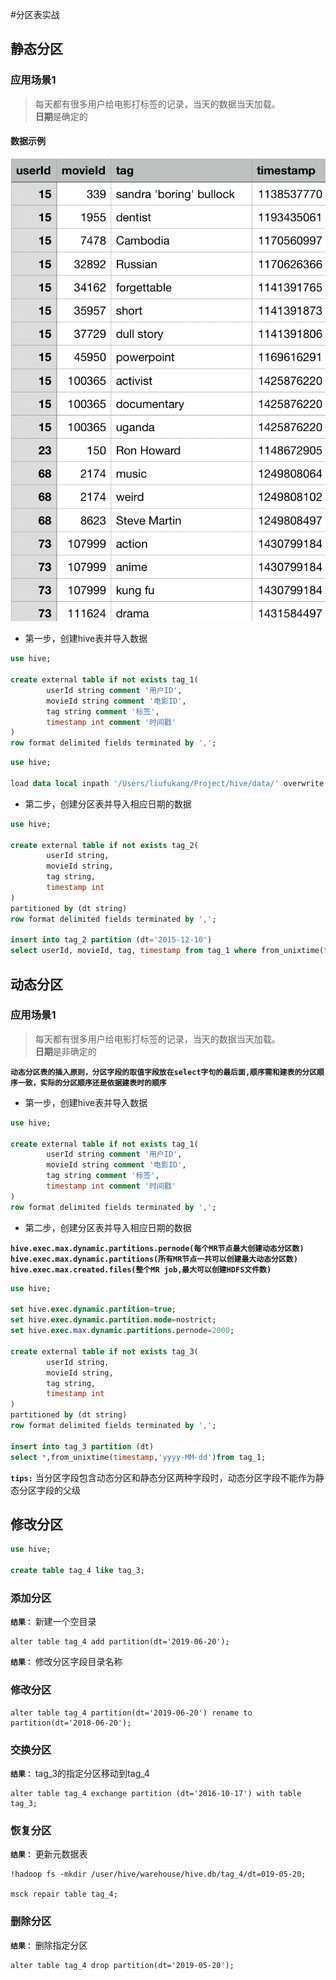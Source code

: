 #分区表实战

## 静态分区

### 应用场景1
>每天都有很多用户给电影打标签的记录，当天的数据当天加载。  
**日期**是确定的

#### 数据示例
![数据](../images/partition_data.png)

- 第一步，创建hive表并导入数据

```sql
use hive;

create external table if not exists tag_1(
        userId string comment '用户ID',
        movieId string comment '电影ID',
        tag string comment '标签',
        timestamp int comment '时间戳'
)
row format delimited fields terminated by ',';
```

```sql
use hive;

load data local inpath '/Users/liufukang/Project/hive/data/' overwrite into table tag_1;
```

- 第二步，创建分区表并导入相应日期的数据

```sql
use hive;

create external table if not exists tag_2(
        userId string,
        movieId string,
        tag string,
        timestamp int
)
partitioned by (dt string)
row format delimited fields terminated by ',';

insert into tag_2 partition (dt='2015-12-10')
select userId, movieId, tag, timestamp from tag_1 where from_unixtime(timestamp,'yyyy-MM-dd')='2015-12-10';
```

## 动态分区

### 应用场景1
>每天都有很多用户给电影打标签的记录，当天的数据当天加载。  
>**日期**是非确定的  

**`动态分区表的插入原则，分区字段的取值字段放在select字句的最后面,顺序需和建表的分区顺序一致，实际的分区顺序还是依据建表时的顺序`**

- 第一步，创建hive表并导入数据

```sql
use hive;

create external table if not exists tag_1(
        userId string comment '用户ID',
        movieId string comment '电影ID',
        tag string comment '标签',
        timestamp int comment '时间戳'
)
row format delimited fields terminated by ',';
```
- 第二步，创建分区表并导入相应日期的数据

**`hive.exec.max.dynamic.partitions.pernode(每个MR节点最大创建动态分区数)`**  
**`hive.exec.max.dynamic.partitions(所有MR节点一共可以创建最大动态分区数)`**  
**`hive.exec.max.created.files(整个MR job,最大可以创建HDFS文件数)`**  
```sql
use hive;

set hive.exec.dynamic.partition=true;
set hive.exec.dynamic.partition.mode=nostrict;
set hive.exec.max.dynamic.partitions.pernode=2000;

create external table if not exists tag_3(
        userId string,
        movieId string,
        tag string,
        timestamp int
)
partitioned by (dt string)
row format delimited fields terminated by ',';

insert into tag_3 partition (dt)
select *,from_unixtime(timestamp,'yyyy-MM-dd')from tag_1;
```

**`tips:`** 当分区字段包含动态分区和静态分区两种字段时，动态分区字段不能作为静态分区字段的父级

## 修改分区
```sql
use hive;

create table tag_4 like tag_3;
```

### 添加分区
**`结果：`** 新建一个空目录
```
alter table tag_4 add partition(dt='2019-06-20');
```
**`结果：`** 修改分区字段目录名称 
### 修改分区

```
alter table tag_4 partition(dt='2019-06-20') rename to partition(dt='2018-06-20');
```

### 交换分区
**`结果：`** tag_3的指定分区移动到tag_4
```
alter table tag_4 exchange partition (dt='2016-10-17') with table tag_3;
```

### 恢复分区
**`结果：`** 更新元数据表
```
!hadoop fs -mkdir /user/hive/warehouse/hive.db/tag_4/dt=019-05-20;

msck repair table tag_4;
```

### 删除分区
**`结果：`** 删除指定分区
```
alter table tag_4 drop partition(dt='2019-05-20');
```